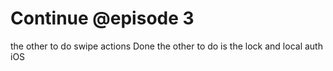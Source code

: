 #  Continue @episode 3

the other to do swipe actions Done
the other to do is the lock and local auth iOS


